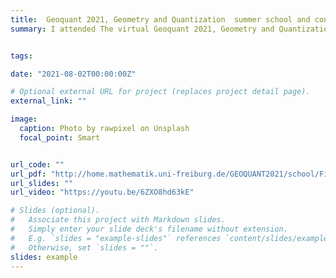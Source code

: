 ```yaml
---
title:  Geoquant 2021, Geometry and Quantization  summer school and conferenes
summary: I attended The virtual Geoquant 2021, Geometry and Quantization  summer school that was organised by Freiburg University from 2 to 6 August 2021. I aslo particpated by presented my poster with the title 'Poisson Algebras I'.


tags:

date: "2021-08-02T00:00:00Z"

# Optional external URL for project (replaces project detail page).
external_link: ""

image:
  caption: Photo by rawpixel on Unsplash
  focal_point: Smart


url_code: ""
url_pdf: "http://home.mathematik.uni-freiburg.de/GEOQUANT2021/school/Files/waldmann-notes.pdf"
url_slides: ""
url_video: "https://youtu.be/6ZXO8hd63kE"

# Slides (optional).
#   Associate this project with Markdown slides.
#   Simply enter your slide deck's filename without extension.
#   E.g. `slides = "example-slides"` references `content/slides/example-slides.md`.
#   Otherwise, set `slides = ""`.
slides: example
---
```


